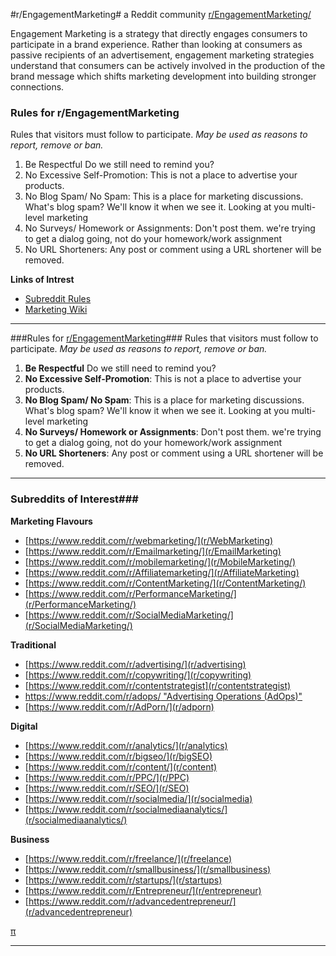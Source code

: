 #r/EngagementMarketing#
a Reddit community [r/EngagementMarketing/](https://www.reddit.com/r/EngagementMarketing/)

Engagement Marketing is a strategy that directly engages consumers to participate in a brand experience. Rather than looking at consumers as passive recipients of an advertisement, engagement marketing strategies understand that consumers can be actively involved in the production of the brand message which shifts marketing development into building stronger connections.

### Rules for r/EngagementMarketing
Rules that visitors must follow to participate.
*May be used as reasons to report, remove or ban.*

1. Be Respectful Do we still need to remind you?
2. No Excessive Self-Promotion: This is not a place to advertise your products.
3. No Blog Spam/ No Spam: This is a place for marketing discussions. What's blog spam? We'll know it when we see it. Looking at you multi-level marketing
4. No Surveys/ Homework or Assignments: Don't post them. we're trying to get a dialog going, not do your homework/work assignment
5. No URL Shorteners: Any post or comment using a URL shortener will be removed.

**Links of Intrest**

- [Subreddit Rules](https://www.reddit.com/r/EngagementMarketing/about/rules/)
- [Marketing Wiki](https://www.reddit.com/r/EngagementMarketing/wiki/index)

---

###Rules for [r/EngagementMarketing](https://www.reddit.com/r/EngagementMarketing/about/rules/ "Visit the Rules!")###
Rules that visitors must follow to participate. *May be used as reasons to report, remove or ban.*

1. **Be Respectful** Do we still need to remind you?
2. **No Excessive Self-Promotion**: This is not a place to advertise your products.
3. **No Blog Spam/ No Spam**: This is a place for marketing discussions. What's blog spam? We'll know it when we see it. Looking at you multi-level marketing
4. **No Surveys/ Homework or Assignments**: Don't post them. we're trying to get a dialog going, not do your homework/work assignment
5. **No URL Shorteners**: Any post or comment using a URL shortener will be removed.

---

### Subreddits of Interest###

**Marketing Flavours**

- [https://www.reddit.com/r/webmarketing/](r/WebMarketing)
- [https://www.reddit.com/r/Emailmarketing/](r/EmailMarketing)
- [https://www.reddit.com/r/mobilemarketing/](r/MobileMarketing/)
- [https://www.reddit.com/r/Affiliatemarketing/](r/AffiliateMarketing)
- [https://www.reddit.com/r/ContentMarketing/](r/ContentMarketing/)
- [https://www.reddit.com/r/PerformanceMarketing/](r/PerformanceMarketing/)
- [https://www.reddit.com/r/SocialMediaMarketing/](r/SocialMediaMarketing/)

**Traditional**

- [https://www.reddit.com/r/advertising/](r/advertising)
- [https://www.reddit.com/r/copywriting/](r/copywriting)
- [https://www.reddit.com/r/contentstrategist](r/contentstrategist)
- [https://www.reddit.com/r/adops/ "Advertising Operations (AdOps)"](r/adops)
- [https://www.reddit.com/r/AdPorn/](r/adporn)

**Digital**

- [https://www.reddit.com/r/analytics/](r/analytics)
- [https://www.reddit.com/r/bigseo/](r/bigSEO)
- [https://www.reddit.com/r/content/](r/content)
- [https://www.reddit.com/r/PPC/](r/PPC)
- [https://www.reddit.com/r/SEO/](r/SEO)
- [https://www.reddit.com/r/socialmedia/](r/socialmedia)
- [https://www.reddit.com/r/socialmediaanalytics/](r/socialmediaanalytics/)

**Business**

- [https://www.reddit.com/r/freelance/](r/freelance)
- [https://www.reddit.com/r/smallbusiness/](r/smallbusiness)
- [https://www.reddit.com/r/startups/](r/startups)
- [https://www.reddit.com/r/Entrepreneur/](r/entrepreneur)
- [https://www.reddit.com/r/advancedentrepreneur/](r/advancedentrepreneur)

[π](http://redditmetrics.com/r/EngagementMarketing "you found a secret!")

---
